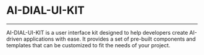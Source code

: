 # AI-DIAL-UI-KIT
***
AI-DIAL-UI-KIT is a user interface kit designed to help developers create AI-driven applications with ease. It provides a set of pre-built components and templates that can be customized to fit the needs of your project.